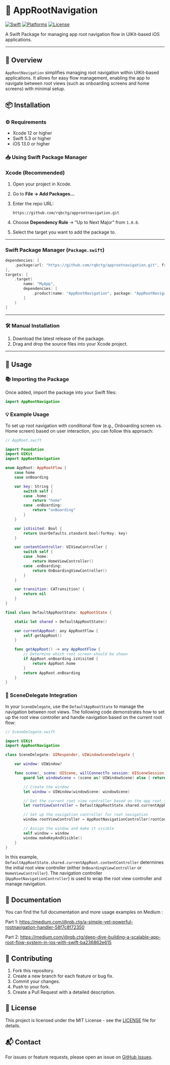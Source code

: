 

# 🚀 AppRootNavigation

[![Swift](https://img.shields.io/badge/Swift-5.9-orange.svg)](https://swift.org)
[![Platforms](https://img.shields.io/badge/platforms-iOS%20%7C%20iPadOS-blue.svg)]()
[![License](https://img.shields.io/badge/license-MIT-lightgrey.svg)](LICENSE)

A Swift Package for managing app root navigation flow in UIKit-based iOS applications.

---

## 📝 Overview

`AppRootNavigation` simplifies managing root navigation within UIKit-based applications. It allows for easy flow management, enabling the app to navigate between root views (such as onboarding screens and home screens) with minimal setup.


## 📦 Installation


### ⚙️ Requirements

- Xcode 12 or higher
- Swift 5.3 or higher
- iOS 13.0 or higher


### 📥 Using Swift Package Manager

### Xcode (Recommended)

1. Open your project in Xcode.  
2. Go to **File → Add Packages…**  
3. Enter the repo URL:

   ```
   https://github.com/rqbctg/approotnavigation.git
   ```

4. Choose **Dependency Rule** → “Up to Next Major” from `1.0.0`.  
5. Select the target you want to add the package to.


---

### Swift Package Manager (`Package.swift`)

```swift
dependencies: [
    .package(url: "https://github.com/rqbctg/approotnavigation.git", from: "1.0.0")
],
targets: [
    .target(
        name: "MyApp",
        dependencies: [
            .product(name: "AppRootNavigation", package: "AppRootNavigation")
        ]
    )
]
```

---


### 🛠️ Manual Installation

1. Download the latest release of the package.
2. Drag and drop the source files into your Xcode project.

---



## 🚦 Usage


### 📚 Importing the Package

Once added, import the package into your Swift files:

```swift
import AppRootNavigation
```


### 💡 Example Usage

To set up root navigation with conditional flow (e.g., Onboarding screen vs. Home screen) based on user interaction, you can follow this approach:

```swift
// AppRoot.swift

import Foundation
import UIKit
import AppRootNavigation

enum AppRoot: AppRootFlow {
    case home
    case onBoarding

    var key: String {
        switch self {
        case .home:
            return "home"
        case .onBoarding:
            return "onBoarding"
        }
    }

    var isVisited: Bool {
        return UserDefaults.standard.bool(forKey: key)
    }

    var contentController: UIViewController {
        switch self {
        case .home:
            return HomeViewController()
        case .onBoarding:
            return OnBoardingViewController()
        }
    }

    var transition: CATransition? {
        return nil
    }
}

final class DefaultAppRootState: AppRootState {

    static let shared = DefaultAppRootState()

    var currentAppRoot: any AppRootFlow {
        self.getAppRoot()
    }

    func getAppRoot() -> any AppRootFlow {
        // Determine which root screen should be shown
        if AppRoot.onBoarding.isVisited {
            return AppRoot.home
        }
        return AppRoot.onBoarding
    }
}
```


### 🔗 SceneDelegate Integration

In your `SceneDelegate`, use the `DefaultAppRootState` to manage the navigation between root views. The following code demonstrates how to set up the root view controller and handle navigation based on the current root flow:

```swift
// SceneDelegate.swift

import UIKit
import AppRootNavigation

class SceneDelegate: UIResponder, UIWindowSceneDelegate {

    var window: UIWindow?

    func scene(_ scene: UIScene, willConnectTo session: UISceneSession, options connectionOptions: UIScene.ConnectionOptions) {
        guard let windowScene = (scene as? UIWindowScene) else { return }

        // Create the window
        let window = UIWindow(windowScene: windowScene)

        // Get the current root view controller based on the app root state
        let rootViewController = DefaultAppRootState.shared.currentAppRoot.contentController

        // Set up the navigation controller for root navigation
        window.rootViewController = AppRootNavigationController(rootController: rootViewController)

        // Assign the window and make it visible
        self.window = window
        window.makeKeyAndVisible()
    }
}
```

In this example, `DefaultAppRootState.shared.currentAppRoot.contentController` determines the initial root view controller (either `OnBoardingViewController` or `HomeViewController`). The navigation controller (`AppRootNavigationController`) is used to wrap the root view controller and manage navigation.


## 📖 Documentation

You can find the full documentation and more usage examples on Medium :

Part 1:
https://medium.com/@rqb.ctg/a-simple-yet-powerful-rootnavigation-handler-58f7c8f72350

Part 2:
https://medium.com/@rqb.ctg/deep-dive-building-a-scalable-app-root-flow-system-in-ios-with-swift-ba236862e615



## 🤝 Contributing

1. Fork this repository.
2. Create a new branch for each feature or bug fix.
3. Commit your changes.
4. Push to your fork.
5. Create a Pull Request with a detailed description.


## 🪪 License

This project is licensed under the MIT License - see the [LICENSE](LICENSE) file for details.


## 📬 Contact

For issues or feature requests, please open an issue on [GitHub Issues](https://github.com/rqbctg/approotnavigation/issues).
